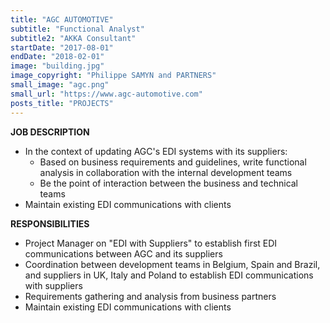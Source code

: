 ```yaml
---
title: "AGC AUTOMOTIVE"
subtitle: "Functional Analyst"
subtitle2: "AKKA Consultant"
startDate: "2017-08-01"
endDate: "2018-02-01"
image: "building.jpg"
image_copyright: "Philippe SAMYN and PARTNERS"
small_image: "agc.png"
small_url: "https://www.agc-automotive.com"
posts_title: "PROJECTS"
---
```


<b>JOB DESCRIPTION</b><br>
- In the context of updating AGC's EDI systems with its suppliers:<br>
    - Based on business requirements and guidelines, write functional analysis in collaboration with the internal development teams<br>
    - Be the point of interaction between the business and technical teams<br>
- Maintain existing EDI communications with clients<br>

<b>RESPONSIBILITIES</b><br>
- Project Manager on "EDI with Suppliers" to establish first EDI communications between AGC and its suppliers<br>
- Coordination between development teams in Belgium, Spain and Brazil, and suppliers in UK, Italy and Poland to establish EDI communications with suppliers<br>
- Requirements gathering and analysis from business partners<br>
- Maintain existing EDI communications with clients<br>
